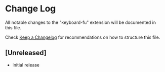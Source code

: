 # Change Log

All notable changes to the "keyboard-fu" extension will be documented in this file.

Check [Keep a Changelog](http://keepachangelog.com/) for recommendations on how to structure this file.

## [Unreleased]

- Initial release